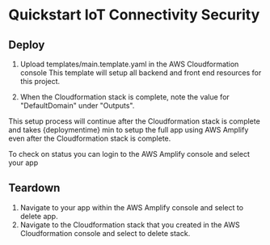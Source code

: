 # Quickstart IoT Connectivity Security
## Deploy
1. Upload templates/main.template.yaml in the AWS Cloudformation console
This template will setup all backend and front end resources for this project. 

2. When the Cloudformation stack is complete, note the value for "DefaultDomain" under "Outputs".

This setup process will continue after the Cloudformation stack is complete and takes {deploymentime} min to setup the full app using AWS Amplify even after the Cloudformation stack is complete.

To check on status you can login to the AWS Amplify console and select your app

## Teardown
1. Navigate to your app within the AWS Amplify console and select to delete app.
2. Navigate to the Cloudformation stack that you created in the AWS Cloudformation console and select to delete stack.